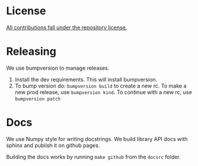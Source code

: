 # License
[All contributions fall under the repository license.](https://docs.github.com/en/github/site-policy/github-terms-of-service#6-contributions-under-repository-license)


# Releasing
We use bumpversion to manage releases. 

1. Install the dev requirements. This will install bumpversion.
2. To bump version do: `bumpversion build` to create a new rc. To make a new prod release, use `bumpversion kind`. To continue with a new rc, use `bumpversion patch`

# Docs
We use Numpy style for writing docstrings.
We build library API docs with sphinx and publish it on github pages.

Building the docs works by running `make github` from the `docsrc` folder.

